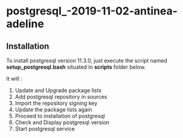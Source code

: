 # postgresql_-2019-11-02-antinea-adeline

## Installation

 To install postgresql version 11.3.0, just execute the script named **setup_postgresql.bash** situated in **scripts** folder below. 

 It will : 

 1. Update and Upgrade package lists
 2. Add postgresql repository in sources
 3. Import the repository signing key
 4. Update the package lists again
 5. Proceed to installation of postgresql
 6. Check and Display postgresql version
 7. Start postgresql service




